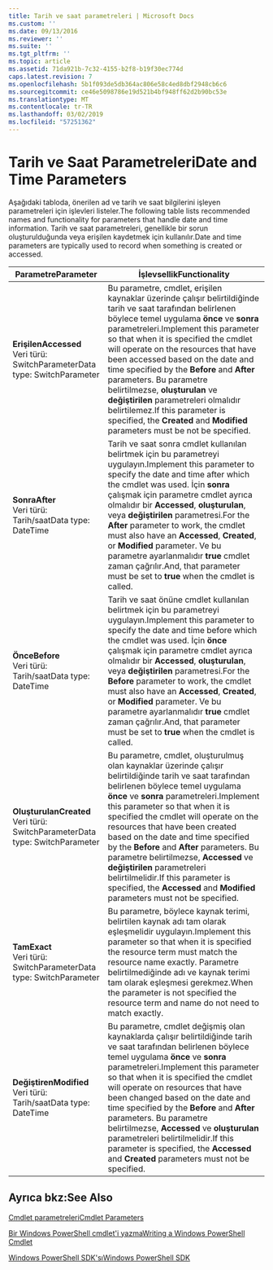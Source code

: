 ```yaml
---
title: Tarih ve saat parametreleri | Microsoft Docs
ms.custom: ''
ms.date: 09/13/2016
ms.reviewer: ''
ms.suite: ''
ms.tgt_pltfrm: ''
ms.topic: article
ms.assetid: 71da921b-7c32-4155-b2f8-b19f30ec774d
caps.latest.revision: 7
ms.openlocfilehash: 5b1f093de5db364ac806e58c4ed8dbf2948cb6c6
ms.sourcegitcommit: ce46e5098786e19d521b4bf948ff62d2b90bc53e
ms.translationtype: MT
ms.contentlocale: tr-TR
ms.lasthandoff: 03/02/2019
ms.locfileid: "57251362"
---
```

# <a name="date-and-time-parameters"></a><span data-ttu-id="59517-102">Tarih ve Saat Parametreleri</span><span class="sxs-lookup"><span data-stu-id="59517-102">Date and Time Parameters</span></span>

<span data-ttu-id="59517-103">Aşağıdaki tabloda, önerilen ad ve tarih ve saat bilgilerini işleyen parametreleri için işlevleri listeler.</span><span class="sxs-lookup"><span data-stu-id="59517-103">The following table lists recommended names and functionality for parameters that handle date and time information.</span></span> <span data-ttu-id="59517-104">Tarih ve saat parametreleri, genellikle bir sorun oluşturulduğunda veya erişilen kaydetmek için kullanılır.</span><span class="sxs-lookup"><span data-stu-id="59517-104">Date and time parameters are typically used to record when something is created or accessed.</span></span>

|<span data-ttu-id="59517-105">Parametre</span><span class="sxs-lookup"><span data-stu-id="59517-105">Parameter</span></span>|<span data-ttu-id="59517-106">İşlevsellik</span><span class="sxs-lookup"><span data-stu-id="59517-106">Functionality</span></span>|
|---|---|
|<span data-ttu-id="59517-107">**Erişilen**</span><span class="sxs-lookup"><span data-stu-id="59517-107">**Accessed**</span></span><br><span data-ttu-id="59517-108">Veri türü: SwitchParameter</span><span class="sxs-lookup"><span data-stu-id="59517-108">Data type: SwitchParameter</span></span>|<span data-ttu-id="59517-109">Bu parametre, cmdlet, erişilen kaynaklar üzerinde çalışır belirtildiğinde tarih ve saat tarafından belirlenen böylece temel uygulama **önce** ve **sonra** parametreleri.</span><span class="sxs-lookup"><span data-stu-id="59517-109">Implement this parameter so that when it is specified the cmdlet will operate on the resources that have been accessed based on the date and time specified by the **Before** and **After** parameters.</span></span> <span data-ttu-id="59517-110">Bu parametre belirtilmezse, **oluşturulan** ve **değiştirilen** parametreleri olmalıdır belirtilemez.</span><span class="sxs-lookup"><span data-stu-id="59517-110">If this parameter is specified, the **Created** and **Modified** parameters must be not be specified.</span></span>|
|<span data-ttu-id="59517-111">**Sonra**</span><span class="sxs-lookup"><span data-stu-id="59517-111">**After**</span></span><br><span data-ttu-id="59517-112">Veri türü: Tarih/saat</span><span class="sxs-lookup"><span data-stu-id="59517-112">Data type: DateTime</span></span>|<span data-ttu-id="59517-113">Tarih ve saat sonra cmdlet kullanılan belirtmek için bu parametreyi uygulayın.</span><span class="sxs-lookup"><span data-stu-id="59517-113">Implement this parameter to specify the date and time after which the cmdlet was used.</span></span> <span data-ttu-id="59517-114">İçin **sonra** çalışmak için parametre cmdlet ayrıca olmalıdır bir **Accessed**, **oluşturulan**, veya **değiştirilen** parametresi.</span><span class="sxs-lookup"><span data-stu-id="59517-114">For the **After** parameter to work, the cmdlet must also have an **Accessed**, **Created**, or **Modified** parameter.</span></span> <span data-ttu-id="59517-115">Ve bu parametre ayarlanmalıdır **true** cmdlet zaman çağrılır.</span><span class="sxs-lookup"><span data-stu-id="59517-115">And, that parameter must be set to **true** when the cmdlet is called.</span></span>|
|<span data-ttu-id="59517-116">**Önce**</span><span class="sxs-lookup"><span data-stu-id="59517-116">**Before**</span></span><br><span data-ttu-id="59517-117">Veri türü: Tarih/saat</span><span class="sxs-lookup"><span data-stu-id="59517-117">Data type: DateTime</span></span>|<span data-ttu-id="59517-118">Tarih ve saat önüne cmdlet kullanılan belirtmek için bu parametreyi uygulayın.</span><span class="sxs-lookup"><span data-stu-id="59517-118">Implement this parameter to specify the date and time before which the cmdlet was used.</span></span> <span data-ttu-id="59517-119">İçin **önce** çalışmak için parametre cmdlet ayrıca olmalıdır bir **Accessed**, **oluşturulan**, veya **değiştirilen** parametresi.</span><span class="sxs-lookup"><span data-stu-id="59517-119">For the **Before** parameter to work, the cmdlet must also have an **Accessed**, **Created**, or **Modified** parameter.</span></span> <span data-ttu-id="59517-120">Ve bu parametre ayarlanmalıdır **true** cmdlet zaman çağrılır.</span><span class="sxs-lookup"><span data-stu-id="59517-120">And, that parameter must be set to **true** when the cmdlet is called.</span></span>|
|<span data-ttu-id="59517-121">**Oluşturulan**</span><span class="sxs-lookup"><span data-stu-id="59517-121">**Created**</span></span><br><span data-ttu-id="59517-122">Veri türü: SwitchParameter</span><span class="sxs-lookup"><span data-stu-id="59517-122">Data type: SwitchParameter</span></span>|<span data-ttu-id="59517-123">Bu parametre, cmdlet, oluşturulmuş olan kaynaklar üzerinde çalışır belirtildiğinde tarih ve saat tarafından belirlenen böylece temel uygulama **önce** ve **sonra** parametreleri.</span><span class="sxs-lookup"><span data-stu-id="59517-123">Implement this parameter so that when it is specified the cmdlet will operate on the resources that have been created based on the date and time specified by the **Before** and **After** parameters.</span></span> <span data-ttu-id="59517-124">Bu parametre belirtilmezse, **Accessed** ve **değiştirilen** parametreleri belirtilmelidir.</span><span class="sxs-lookup"><span data-stu-id="59517-124">If this parameter is specified, the **Accessed** and **Modified** parameters must not be specified.</span></span>|
|<span data-ttu-id="59517-125">**Tam**</span><span class="sxs-lookup"><span data-stu-id="59517-125">**Exact**</span></span><br><span data-ttu-id="59517-126">Veri türü: SwitchParameter</span><span class="sxs-lookup"><span data-stu-id="59517-126">Data type: SwitchParameter</span></span>|<span data-ttu-id="59517-127">Bu parametre, böylece kaynak terimi, belirtilen kaynak adı tam olarak eşleşmelidir uygulayın.</span><span class="sxs-lookup"><span data-stu-id="59517-127">Implement this parameter so that when it is specified the resource term must match the resource name exactly.</span></span> <span data-ttu-id="59517-128">Parametre belirtilmediğinde adı ve kaynak terimi tam olarak eşleşmesi gerekmez.</span><span class="sxs-lookup"><span data-stu-id="59517-128">When the parameter is not specified the resource term and name do not need to match exactly.</span></span>|
|<span data-ttu-id="59517-129">**Değiştiren**</span><span class="sxs-lookup"><span data-stu-id="59517-129">**Modified**</span></span><br><span data-ttu-id="59517-130">Veri türü: Tarih/saat</span><span class="sxs-lookup"><span data-stu-id="59517-130">Data type: DateTime</span></span>|<span data-ttu-id="59517-131">Bu parametre, cmdlet değişmiş olan kaynaklarda çalışır belirtildiğinde tarih ve saat tarafından belirlenen böylece temel uygulama **önce** ve **sonra** parametreleri.</span><span class="sxs-lookup"><span data-stu-id="59517-131">Implement this parameter so that when it is specified the cmdlet will operate on resources that have been changed based on the date and time specified by the **Before** and **After** parameters.</span></span> <span data-ttu-id="59517-132">Bu parametre belirtilmezse, **Accessed** ve **oluşturulan** parametreleri belirtilmelidir.</span><span class="sxs-lookup"><span data-stu-id="59517-132">If this parameter is specified, the **Accessed** and **Created** parameters must not be specified.</span></span>|
## <a name="see-also"></a><span data-ttu-id="59517-133">Ayrıca bkz:</span><span class="sxs-lookup"><span data-stu-id="59517-133">See Also</span></span>

[<span data-ttu-id="59517-134">Cmdlet parametreleri</span><span class="sxs-lookup"><span data-stu-id="59517-134">Cmdlet Parameters</span></span>](./cmdlet-parameters.md)

[<span data-ttu-id="59517-135">Bir Windows PowerShell cmdlet'i yazma</span><span class="sxs-lookup"><span data-stu-id="59517-135">Writing a Windows PowerShell Cmdlet</span></span>](./writing-a-windows-powershell-cmdlet.md)

[<span data-ttu-id="59517-136">Windows PowerShell SDK'sı</span><span class="sxs-lookup"><span data-stu-id="59517-136">Windows PowerShell SDK</span></span>](../windows-powershell-reference.md)
